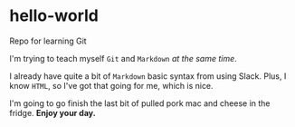 # hello-world
Repo for learning Git

I'm trying to teach myself `Git` and `Markdown` *at the same time*.

I already have quite a bit of `Markdown` basic syntax from using Slack. Plus, I know `HTML`, so I've got that going for me, which is nice.

I'm going to go finish the last bit of pulled pork mac and cheese in the fridge. **Enjoy your day.**
